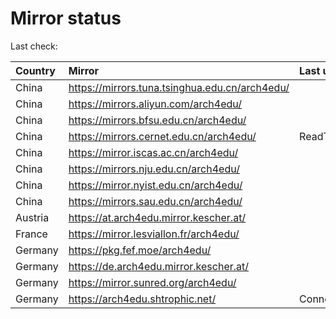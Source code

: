 <script src="./time.js"></script>
# Mirror status
Last check: <script type="text/javascript">localize(1757737585.4321873);</script>

|Country|Mirror|Last update|
|:------|:-----|:----------|
|China|https://mirrors.tuna.tsinghua.edu.cn/arch4edu/|<script type="text/javascript">localize(1757702264);</script>|
|China|https://mirrors.aliyun.com/arch4edu/|<script type="text/javascript">localize(1757702264);</script>|
|China|https://mirrors.bfsu.edu.cn/arch4edu/|<script type="text/javascript">localize(1757702264);</script>|
|China|https://mirrors.cernet.edu.cn/arch4edu/|ReadTimeout|
|China|https://mirror.iscas.ac.cn/arch4edu/|<script type="text/javascript">localize(1757702264);</script>|
|China|https://mirrors.nju.edu.cn/arch4edu/|<script type="text/javascript">localize(1757702264);</script>|
|China|https://mirror.nyist.edu.cn/arch4edu/|<script type="text/javascript">localize(1757702264);</script>|
|China|https://mirrors.sau.edu.cn/arch4edu/|<script type="text/javascript">localize(1756795646);</script>|
|Austria|https://at.arch4edu.mirror.kescher.at/|<script type="text/javascript">localize(1756104457);</script>|
|France|https://mirror.lesviallon.fr/arch4edu/|<script type="text/javascript">localize(1756709288);</script>|
|Germany|https://pkg.fef.moe/arch4edu/|<script type="text/javascript">localize(1756104457);</script>|
|Germany|https://de.arch4edu.mirror.kescher.at/|<script type="text/javascript">localize(1756104457);</script>|
|Germany|https://mirror.sunred.org/arch4edu/|<script type="text/javascript">localize(1757702264);</script>|
|Germany|https://arch4edu.shtrophic.net/|ConnectionError|

<script src="./tablefilter/tablefilter.js"></script>
<script src="./table.js"></script>